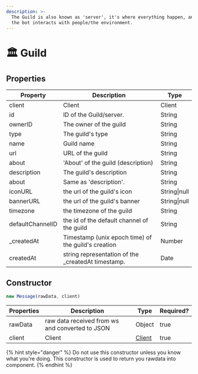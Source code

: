 ```yaml
---
description: >-
  The Guild is also known as 'server', it's where everything happen, and where
  the bot interacts with people/the environment.
---
```


# 🏛 Guild

## Properties

| Property         | Description                                         | Type         |
| ---------------- | --------------------------------------------------- | ------------ |
| client           | Client                                              | Client       |
| id               | ID of the Guild/server.                             | String       |
| ownerID          | The owner of the guild                              | String       |
| type             | The guild's type                                    | String       |
| name             | Guild name                                          | String       |
| url              | URL of the guild                                    | String       |
| about            | 'About' of the guild (description)                  | String       |
| description      | The guild's description                             | String       |
| about            | Same as 'description'.                              | String       |
| iconURL          | the url of the guild's icon                         | String\|null |
| bannerURL        | the url of the guild's banner                       | String\|null |
| timezone         | the timezone of the guild                           | String       |
| defaultChannelID | the id of the default channel of the guild          | String       |
| \_createdAt      | Timestamp (unix epoch time) of the guild's creation | Number       |
| createdAt        | string representation of the \_createdAt timestamp. | Date         |

## Constructor

```javascript
new Message(rawData, client)
```

| Properties | Description                                     | Type                                         | Required? |
| ---------- | ----------------------------------------------- | -------------------------------------------- | --------- |
| rawData    | raw data received from ws and converted to JSON | Object                                       | true      |
| client     | Client                                          | [Client](../../v.0.1.7/components/client.md) | true      |

{% hint style="danger" %}
Do not use this constructor unless you know what you're doing. This constructor is used to return you rawdata into component.
{% endhint %}
